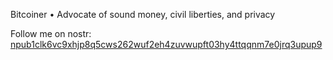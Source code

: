Bitcoiner • Advocate of sound money, civil liberties, and privacy

Follow me on nostr: [npub1clk6vc9xhjp8q5cws262wuf2eh4zuvwupft03hy4ttqqnm7e0jrq3upup9](https://nostr.shawnyeager.com)
